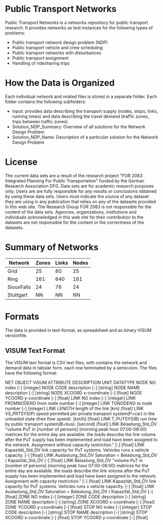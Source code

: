 # Public Transport Networks
Public Transport Networks is a networks repository for public transport research. It provides networks as test instances for the following types of problems:
  - Public transport network design problem (NDP)
  - Public transport vehicle and crew scheduling
  - Public transport networks with disturbances
  - Public transport assignment
  - Handling of ridesharing trips

# How the Data is Organized

Each individual network and related files is stored in a separate folder. Each folder contains the following subfolders:
  - Input: provides data describing the transport supply (nodes, stops, links, running times)  and data describing the travel demand (traffic zones, trips between traffic zones)
  - Solution_NDP_Summary: Overview of all solutions for the Network Design Problem
  -	Solution_NDP_Name: Description of a particular solution for the Network Design Problem 
  
# License 

The current data sets are a result of the research project "FOR 2083: Integrated Planning For Public Transportation" funded by the German Research Association DFG. Data sets are for academic research purposes only.  Users are are fully responsible for any results or conclusions obtained by using these data sets. Users must indicate the source of any dataset they are using in any publication that relies 
on any of the datasets provided in this web site.  The Research Group FOR 2083 is not responsible for the content of the data sets. Agencies, organizations, institutions and individuals acknowledged in this web site for their contribution to the datasets are not responsible for the content or the correctness of the datasets.

# Summary of Networks

| Network                                            | Zones | Links  | Nodes  |
| ---                                                | ---   | ---    | ---    |
| Grid                                               |    25 |     80 |     25 |
| Ring                                               |   161 |    640 |    161 |
| SiouxFalls                                         |    24 |     76 |     24 |
| Stuttgart                                          |    NN |     NN |     NN |

# Formats
The  data is provided in text-format, as spreadsheet and as binary VISUM versionfile. 


## VISUM Text Format 
The VISUM text format is CSV text files, with contains the network and demand data in tabular form.
each row terminated by a semicolon.  The files have the following format:


NET OBJECT	VISUM ATTRIBUTE	DESCRIPTION	UNIT	DATATYPE
NODE	NO	index	[-]	[integer]
NODE	CODE	description	[-]	[string]
NODE	NAME	description	[-]	[string]
NODE	XCOORD	x-coordinate	[-]	[float]
NODE	YCOORD	y-coordinate	[-]	[float]
LINK	NO	index	[-]	[integer]
LINK	FROMNODENO	from node number	[-]	[integer]
LINK	TONODENO	to node number	[-]	[integer]
LINK	LENGTH	length of the link	[km]	[float]
LINK	V0_PRTSYS(P)	speed permitted per private transport system(P=car) in the unloaded state (free flow speed).	[km/h]	[float]
LINK	T_PUTSYS(B)	run time by public transport system(B=bus).	[second]	[float]
LINK	Belastung_Std_ÖV	"volume PuT in [number of persons] (morning peak hour 07:00-08:00)
matrices for the entire day are available.
the loads describe the link volume after the PuT supply has been implemented and load have been assigned to the network. Assignment without capacity restriction."	[-]	[float]
LINK	Kapazität_Std_ÖV	link capacity for PuT systems. Vehicles runs x vehicle capacity.	[-]	[float]
LINK	Auslastung_Std_ÖV	Saturation = Belastung_Std_ÖV / Kapazität_Std_ÖV	[-]	[float]
LINK	Belastung_Std_ÖV	"volume PuT in [number of persons] (morning peak hour 07:00-08:00)
matrices for the entire day are available.
the loads describe the link volume after the PuT supply has been implemented and load have been assigned to the network. Assignment with capacity restriction."	[-]	[float]
LINK	Kapazität_Std_ÖV	link capacity for PuT systems. Vehicles runs x vehicle capacity.	[-]	[float]
LINK	Auslastung_Std_ÖV	Saturation = Belastung_Std_ÖV / Kapazität_Std_ÖV	[-]	[float]
ZONE	NO	index	[-]	[integer]
ZONE	CODE	description	[-]	[string]
ZONE	NAME	description	[-]	[string]
ZONE	XCOORD	x-coordinate	[-]	[float]
ZONE	YCOORD	y-coordinate	[-]	[float]
STOP	NO	index	[-]	[integer]
STOP	CODE	description	[-]	[string]
STOP	NAME	description	[-]	[string]
STOP	XCOORD	x-coordinate	[-]	[float]
STOP	YCOORD	y-coordinate	[-]	[float]
